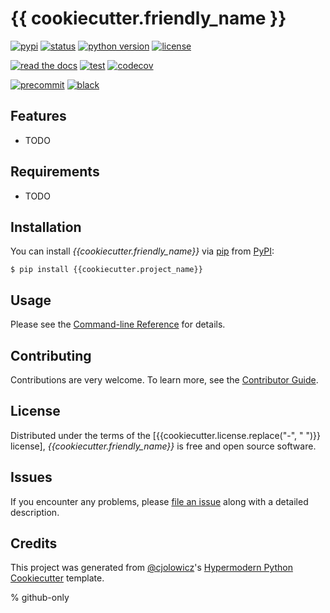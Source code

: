 # {{ cookiecutter.friendly_name }}

[![pypi](https://img.shields.io/pypi/v/hypermodern-python.svg)](https://pypi.org/project/hypermodern-python/)
[![status](https://img.shields.io/pypi/status/hypermodern-python.svg)](https://pypi.org/project/hypermodern-python/)
[![python version](https://img.shields.io/pypi/pyversions/hypermodern-python)](https://pypi.org/project/hypermodern-python)
[![license](https://img.shields.io/pypi/l/hypermodern-python)](https://opensource.org/licenses/MIT)

[![read the docs](https://img.shields.io/readthedocs/hypermodern-python/latest.svg?label=Read%20the%20Docs)](https://hypermodern-python.readthedocs.io/)
[![test](https://github.com/cjolowicz/hypermodern-python/workflows/Tests/badge.svg)](https://github.com/cjolowicz/hypermodern-python/actions?workflow=Tests)
[![codecov](https://codecov.io/gh/cjolowicz/hypermodern-python/branch/main/graph/badge.svg)](https://codecov.io/gh/cjolowicz/hypermodern-python)

[![precommit](https://img.shields.io/badge/pre--commit-enabled-brightgreen?logo=pre-commit&logoColor=white)](https://github.com/pre-commit/pre-commit)
[![black](https://img.shields.io/badge/code%20style-black-000000.svg)](https://github.com/psf/black)

## Features

- TODO

## Requirements

- TODO

## Installation

You can install _{{cookiecutter.friendly_name}}_ via [pip] from [PyPI]:

```console
$ pip install {{cookiecutter.project_name}}
```

## Usage

Please see the [Command-line Reference] for details.

## Contributing

Contributions are very welcome.
To learn more, see the [Contributor Guide].

## License

Distributed under the terms of the [{{cookiecutter.license.replace("-", " ")}} license],
_{{cookiecutter.friendly_name}}_ is free and open source software.

## Issues

If you encounter any problems,
please [file an issue] along with a detailed description.

## Credits

This project was generated from [@cjolowicz]'s [Hypermodern Python Cookiecutter] template.

[@cjolowicz]: https://github.com/cjolowicz
[cookiecutter]: https://github.com/audreyr/cookiecutter
[{{cookiecutter.license.replace("-", " ").lower()}} license]: https://opensource.org/licenses/{{cookiecutter.license}}
[pypi]: https://pypi.org/
[hypermodern python cookiecutter]: https://github.com/cjolowicz/cookiecutter-hypermodern-python
[file an issue]: https://github.com/{{cookiecutter.github_user}}/{{cookiecutter.project_name}}/issues
[pip]: https://pip.pypa.io/

% github-only

[contributor guide]: CONTRIBUTING.md
[command-line reference]: https://{{cookiecutter.project_name}}.readthedocs.io/en/latest/usage.html
